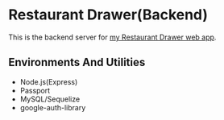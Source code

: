 # Restaurant Drawer(Backend)

This is the backend server for [my Restaurant Drawer web app](https://github.com/sinon0049/restaurant_drawer_front).

## Environments And Utilities

+ Node.js(Express)
+ Passport
+ MySQL/Sequelize
+ google-auth-library
